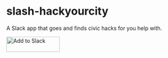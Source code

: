 # slash-hackyourcity
A Slack app that goes and finds civic hacks for you help with.

<a href="https://slack.com/oauth/authorize?scope=commands&client_id=2151210689.20355352032"><img alt="Add to Slack" height="40" width="139" src="https://platform.slack-edge.com/img/add_to_slack.png" srcset="https://platform.slack-edge.com/img/add_to_slack.png 1x, https://platform.slack-edge.com/img/add_to_slack@2x.png 2x"></a>
